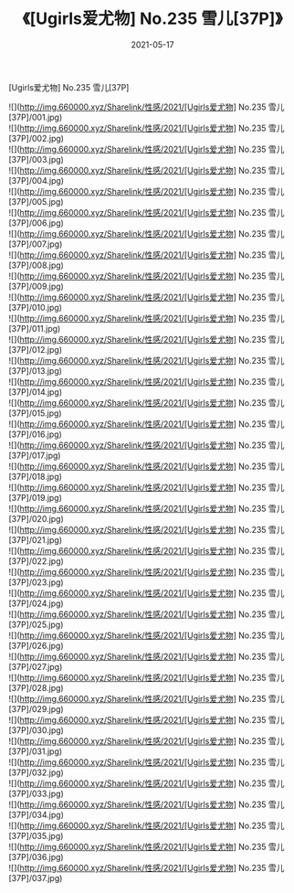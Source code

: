 ﻿---
layout: post
title:  《[Ugirls爱尤物] No.235 雪儿[37P]》
date:   2021-05-17
img: http://img.660000.xyz/Sharelink/性感/2021/[Ugirls爱尤物] No.235 雪儿[37P]/000.jpg
categories: [美女, 清纯, 唯美]
---

[Ugirls爱尤物] No.235 雪儿[37P]

  ![](http://img.660000.xyz/Sharelink/性感/2021/[Ugirls爱尤物] No.235 雪儿[37P]/001.jpg) <br> ![](http://img.660000.xyz/Sharelink/性感/2021/[Ugirls爱尤物] No.235 雪儿[37P]/002.jpg) <br> ![](http://img.660000.xyz/Sharelink/性感/2021/[Ugirls爱尤物] No.235 雪儿[37P]/003.jpg) <br> ![](http://img.660000.xyz/Sharelink/性感/2021/[Ugirls爱尤物] No.235 雪儿[37P]/004.jpg) <br> ![](http://img.660000.xyz/Sharelink/性感/2021/[Ugirls爱尤物] No.235 雪儿[37P]/005.jpg) <br> ![](http://img.660000.xyz/Sharelink/性感/2021/[Ugirls爱尤物] No.235 雪儿[37P]/006.jpg) <br> ![](http://img.660000.xyz/Sharelink/性感/2021/[Ugirls爱尤物] No.235 雪儿[37P]/007.jpg) <br> ![](http://img.660000.xyz/Sharelink/性感/2021/[Ugirls爱尤物] No.235 雪儿[37P]/008.jpg) <br> ![](http://img.660000.xyz/Sharelink/性感/2021/[Ugirls爱尤物] No.235 雪儿[37P]/009.jpg) <br> ![](http://img.660000.xyz/Sharelink/性感/2021/[Ugirls爱尤物] No.235 雪儿[37P]/010.jpg) <br> ![](http://img.660000.xyz/Sharelink/性感/2021/[Ugirls爱尤物] No.235 雪儿[37P]/011.jpg) <br> ![](http://img.660000.xyz/Sharelink/性感/2021/[Ugirls爱尤物] No.235 雪儿[37P]/012.jpg) <br> ![](http://img.660000.xyz/Sharelink/性感/2021/[Ugirls爱尤物] No.235 雪儿[37P]/013.jpg) <br> ![](http://img.660000.xyz/Sharelink/性感/2021/[Ugirls爱尤物] No.235 雪儿[37P]/014.jpg) <br> ![](http://img.660000.xyz/Sharelink/性感/2021/[Ugirls爱尤物] No.235 雪儿[37P]/015.jpg) <br> ![](http://img.660000.xyz/Sharelink/性感/2021/[Ugirls爱尤物] No.235 雪儿[37P]/016.jpg) <br> ![](http://img.660000.xyz/Sharelink/性感/2021/[Ugirls爱尤物] No.235 雪儿[37P]/017.jpg) <br> ![](http://img.660000.xyz/Sharelink/性感/2021/[Ugirls爱尤物] No.235 雪儿[37P]/018.jpg) <br> ![](http://img.660000.xyz/Sharelink/性感/2021/[Ugirls爱尤物] No.235 雪儿[37P]/019.jpg) <br> ![](http://img.660000.xyz/Sharelink/性感/2021/[Ugirls爱尤物] No.235 雪儿[37P]/020.jpg) <br> ![](http://img.660000.xyz/Sharelink/性感/2021/[Ugirls爱尤物] No.235 雪儿[37P]/021.jpg) <br> ![](http://img.660000.xyz/Sharelink/性感/2021/[Ugirls爱尤物] No.235 雪儿[37P]/022.jpg) <br> ![](http://img.660000.xyz/Sharelink/性感/2021/[Ugirls爱尤物] No.235 雪儿[37P]/023.jpg) <br> ![](http://img.660000.xyz/Sharelink/性感/2021/[Ugirls爱尤物] No.235 雪儿[37P]/024.jpg) <br> ![](http://img.660000.xyz/Sharelink/性感/2021/[Ugirls爱尤物] No.235 雪儿[37P]/025.jpg) <br> ![](http://img.660000.xyz/Sharelink/性感/2021/[Ugirls爱尤物] No.235 雪儿[37P]/026.jpg) <br> ![](http://img.660000.xyz/Sharelink/性感/2021/[Ugirls爱尤物] No.235 雪儿[37P]/027.jpg) <br> ![](http://img.660000.xyz/Sharelink/性感/2021/[Ugirls爱尤物] No.235 雪儿[37P]/028.jpg) <br> ![](http://img.660000.xyz/Sharelink/性感/2021/[Ugirls爱尤物] No.235 雪儿[37P]/029.jpg) <br> ![](http://img.660000.xyz/Sharelink/性感/2021/[Ugirls爱尤物] No.235 雪儿[37P]/030.jpg) <br> ![](http://img.660000.xyz/Sharelink/性感/2021/[Ugirls爱尤物] No.235 雪儿[37P]/031.jpg) <br> ![](http://img.660000.xyz/Sharelink/性感/2021/[Ugirls爱尤物] No.235 雪儿[37P]/032.jpg) <br> ![](http://img.660000.xyz/Sharelink/性感/2021/[Ugirls爱尤物] No.235 雪儿[37P]/033.jpg) <br> ![](http://img.660000.xyz/Sharelink/性感/2021/[Ugirls爱尤物] No.235 雪儿[37P]/034.jpg) <br> ![](http://img.660000.xyz/Sharelink/性感/2021/[Ugirls爱尤物] No.235 雪儿[37P]/035.jpg) <br> ![](http://img.660000.xyz/Sharelink/性感/2021/[Ugirls爱尤物] No.235 雪儿[37P]/036.jpg) <br> ![](http://img.660000.xyz/Sharelink/性感/2021/[Ugirls爱尤物] No.235 雪儿[37P]/037.jpg) <br>